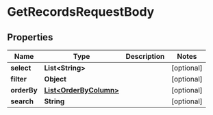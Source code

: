 

# GetRecordsRequestBody


## Properties

| Name | Type | Description | Notes |
|------------ | ------------- | ------------- | -------------|
|**select** | **List&lt;String&gt;** |  |  [optional] |
|**filter** | **Object** |  |  [optional] |
|**orderBy** | [**List&lt;OrderByColumn&gt;**](OrderByColumn.md) |  |  [optional] |
|**search** | **String** |  |  [optional] |



